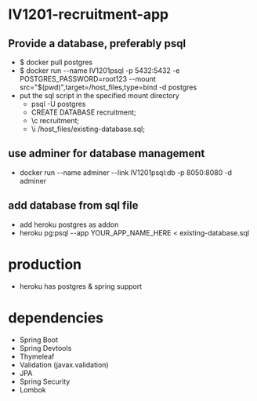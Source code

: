 # IV1201-recruitment-app

## Provide a database, preferably psql
- $ docker pull postgres
- $ docker run --name IV1201psql -p 5432:5432 -e POSTGRES_PASSWORD=root123 --mount src="$(pwd)",target=/host_files,type=bind -d postgres
- put the sql script in the specified mount directory
  - psql -U postgres
  - CREATE DATABASE recruitment;
  - \c recruitment;
  - \i /host_files/existing-database.sql;

## use adminer for database management
- docker run --name adminer --link IV1201psql:db -p 8050:8080 -d adminer

## add database from sql file
- add heroku postgres as addon
- heroku pg:psql --app YOUR_APP_NAME_HERE < existing-database.sql

# production
- heroku has postgres & spring support

# dependencies
- Spring Boot
- Spring Devtools
- Thymeleaf
- Validation (javax.validation)
- JPA
- Spring Security
- Lombok

